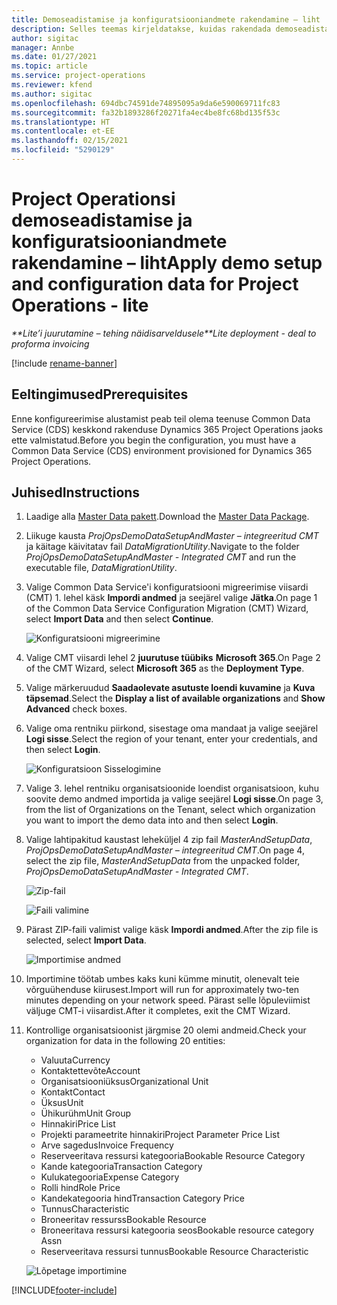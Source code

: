 ```yaml
---
title: Demoseadistamise ja konfiguratsiooniandmete rakendamine – liht
description: Selles teemas kirjeldatakse, kuidas rakendada demoseadistamist ja konfiguratsiooni andmeid Project Operationsis.
author: sigitac
manager: Annbe
ms.date: 01/27/2021
ms.topic: article
ms.service: project-operations
ms.reviewer: kfend
ms.author: sigitac
ms.openlocfilehash: 694dbc74591de74895095a9da6e590069711fc83
ms.sourcegitcommit: fa32b1893286f20271fa4ec4be8fc68bd135f53c
ms.translationtype: HT
ms.contentlocale: et-EE
ms.lasthandoff: 02/15/2021
ms.locfileid: "5290129"
---
```

# <a name="apply-demo-setup-and-configuration-data-for-project-operations---lite"></a><span data-ttu-id="accf5-103">Project Operationsi demoseadistamise ja konfiguratsiooniandmete rakendamine – liht</span><span class="sxs-lookup"><span data-stu-id="accf5-103">Apply demo setup and configuration data for Project Operations - lite</span></span> 

<span data-ttu-id="accf5-104">_\*\*Lite’i juurutamine – tehing näidisarveldusele_</span><span class="sxs-lookup"><span data-stu-id="accf5-104">_\*\*Lite deployment - deal to proforma invoicing_</span></span>

[!include [rename-banner](~/includes/cc-data-platform-banner.md)]

## <a name="prerequisites"></a><span data-ttu-id="accf5-105">Eeltingimused</span><span class="sxs-lookup"><span data-stu-id="accf5-105">Prerequisites</span></span>

<span data-ttu-id="accf5-106">Enne konfigureerimise alustamist peab teil olema teenuse Common Data Service (CDS) keskkond rakenduse Dynamics 365 Project Operations jaoks ette valmistatud.</span><span class="sxs-lookup"><span data-stu-id="accf5-106">Before you begin the configuration, you must have a Common Data Service (CDS) environment provisioned for Dynamics 365 Project Operations.</span></span>


## <a name="instructions"></a><span data-ttu-id="accf5-107">Juhised</span><span class="sxs-lookup"><span data-stu-id="accf5-107">Instructions</span></span>

1. <span data-ttu-id="accf5-108">Laadige alla [Master Data pakett](https://download.microsoft.com/download/3/4/1/341bf279-a64f-4baa-af31-ce624859b518/ProjOpsSampleSetupData%20-%20CE%20only%20CMT.zip).</span><span class="sxs-lookup"><span data-stu-id="accf5-108">Download the [Master Data Package](https://download.microsoft.com/download/3/4/1/341bf279-a64f-4baa-af31-ce624859b518/ProjOpsSampleSetupData%20-%20CE%20only%20CMT.zip).</span></span> 
2. <span data-ttu-id="accf5-109">Liikuge kausta *ProjOpsDemoDataSetupAndMaster – integreeritud CMT* ja käitage käivitatav fail *DataMigrationUtility*.</span><span class="sxs-lookup"><span data-stu-id="accf5-109">Navigate to the folder *ProjOpsDemoDataSetupAndMaster - Integrated CMT* and run the executable file, *DataMigrationUtility*.</span></span>
3. <span data-ttu-id="accf5-110">Valige Common Data Service'i konfiguratsiooni migreerimise viisardi (CMT) 1. lehel käsk **Impordi andmed** ja seejärel valige **Jätka**.</span><span class="sxs-lookup"><span data-stu-id="accf5-110">On page 1 of the Common Data Service Configuration Migration (CMT) Wizard, select **Import Data** and then select **Continue**.</span></span>

    ![Konfiguratsiooni migreerimine](./media/1ConfigurationMigration.png)

4. <span data-ttu-id="accf5-112">Valige CMT viisardi lehel 2 **juurutuse tüübiks** **Microsoft 365**.</span><span class="sxs-lookup"><span data-stu-id="accf5-112">On Page 2 of the CMT Wizard, select **Microsoft 365** as the **Deployment Type**.</span></span>
5. <span data-ttu-id="accf5-113">Valige märkeruudud **Saadaolevate asutuste loendi kuvamine** ja **Kuva täpsemad**.</span><span class="sxs-lookup"><span data-stu-id="accf5-113">Select the **Display a list of available organizations** and **Show Advanced** check boxes.</span></span>
6. <span data-ttu-id="accf5-114">Valige oma rentniku piirkond, sisestage oma mandaat ja valige seejärel **Logi sisse**.</span><span class="sxs-lookup"><span data-stu-id="accf5-114">Select the region of your tenant, enter your credentials, and then select **Login**.</span></span>

   ![Konfiguratsioon Sisselogimine](./media/2ConfigurationSignin.png)

7. <span data-ttu-id="accf5-116">Valige 3. lehel rentniku organisatsioonide loendist organisatsioon, kuhu soovite demo andmed importida ja valige seejärel **Logi sisse**.</span><span class="sxs-lookup"><span data-stu-id="accf5-116">On page 3, from the list of Organizations on the Tenant, select which organization you want to import the demo data into and then select **Login**.</span></span>
8. <span data-ttu-id="accf5-117">Valige lahtipakitud kaustast leheküljel 4 zip fail *MasterAndSetupData*, *ProjOpsDemoDataSetupAndMaster – integreeritud CMT*.</span><span class="sxs-lookup"><span data-stu-id="accf5-117">On page 4, select the zip file, *MasterAndSetupData* from the unpacked folder, *ProjOpsDemoDataSetupAndMaster - Integrated CMT*.</span></span>

   ![Zip-fail](./media/3ZipFile.png)

   ![Faili valimine](./media/4SelectAFile.png)

9. <span data-ttu-id="accf5-120">Pärast ZIP-faili valimist valige käsk **Impordi andmed**.</span><span class="sxs-lookup"><span data-stu-id="accf5-120">After the zip file is selected, select **Import Data**.</span></span>

   ![Importimise andmed](./media/5ImportData.png)

10. <span data-ttu-id="accf5-122">Importimine töötab umbes kaks kuni kümme minutit, olenevalt teie võrguühenduse kiirusest.</span><span class="sxs-lookup"><span data-stu-id="accf5-122">Import will run for approximately two-ten minutes depending on your network speed.</span></span> <span data-ttu-id="accf5-123">Pärast selle lõpuleviimist väljuge CMT-i viisardist.</span><span class="sxs-lookup"><span data-stu-id="accf5-123">After it completes, exit the CMT Wizard.</span></span> 
11. <span data-ttu-id="accf5-124">Kontrollige organisatsioonist järgmise 20 olemi andmeid.</span><span class="sxs-lookup"><span data-stu-id="accf5-124">Check your organization for data in the following 20 entities:</span></span>

    -   <span data-ttu-id="accf5-125">Valuuta</span><span class="sxs-lookup"><span data-stu-id="accf5-125">Currency</span></span>
    -   <span data-ttu-id="accf5-126">Kontaktettevõte</span><span class="sxs-lookup"><span data-stu-id="accf5-126">Account</span></span>
    -   <span data-ttu-id="accf5-127">Organisatsiooniüksus</span><span class="sxs-lookup"><span data-stu-id="accf5-127">Organizational Unit</span></span>
    -   <span data-ttu-id="accf5-128">Kontakt</span><span class="sxs-lookup"><span data-stu-id="accf5-128">Contact</span></span>
    -   <span data-ttu-id="accf5-129">Üksus</span><span class="sxs-lookup"><span data-stu-id="accf5-129">Unit</span></span>
    -   <span data-ttu-id="accf5-130">Ühikurühm</span><span class="sxs-lookup"><span data-stu-id="accf5-130">Unit Group</span></span>
    -   <span data-ttu-id="accf5-131">Hinnakiri</span><span class="sxs-lookup"><span data-stu-id="accf5-131">Price List</span></span>
    -   <span data-ttu-id="accf5-132">Projekti parameetrite hinnakiri</span><span class="sxs-lookup"><span data-stu-id="accf5-132">Project Parameter Price List</span></span> 
    -   <span data-ttu-id="accf5-133">Arve sagedus</span><span class="sxs-lookup"><span data-stu-id="accf5-133">Invoice Frequency</span></span>
    -   <span data-ttu-id="accf5-134">Reserveeritava ressursi kategooria</span><span class="sxs-lookup"><span data-stu-id="accf5-134">Bookable Resource Category</span></span>
    -   <span data-ttu-id="accf5-135">Kande kategooria</span><span class="sxs-lookup"><span data-stu-id="accf5-135">Transaction Category</span></span>
    -   <span data-ttu-id="accf5-136">Kulukategooria</span><span class="sxs-lookup"><span data-stu-id="accf5-136">Expense Category</span></span>
    -   <span data-ttu-id="accf5-137">Rolli hind</span><span class="sxs-lookup"><span data-stu-id="accf5-137">Role Price</span></span>
    -   <span data-ttu-id="accf5-138">Kandekategooria hind</span><span class="sxs-lookup"><span data-stu-id="accf5-138">Transaction Category Price</span></span>
    -   <span data-ttu-id="accf5-139">Tunnus</span><span class="sxs-lookup"><span data-stu-id="accf5-139">Characteristic</span></span>
    -   <span data-ttu-id="accf5-140">Broneeritav ressurss</span><span class="sxs-lookup"><span data-stu-id="accf5-140">Bookable Resource</span></span>
    -   <span data-ttu-id="accf5-141">Broneeritava ressursi kategooria seos</span><span class="sxs-lookup"><span data-stu-id="accf5-141">Bookable resource category Assn</span></span>
    -   <span data-ttu-id="accf5-142">Reserveeritava ressursi tunnus</span><span class="sxs-lookup"><span data-stu-id="accf5-142">Bookable Resource Characteristic</span></span>

    ![Lõpetage importimine](./media/6CompleteImport.png)


[!INCLUDE[footer-include](../includes/footer-banner.md)]